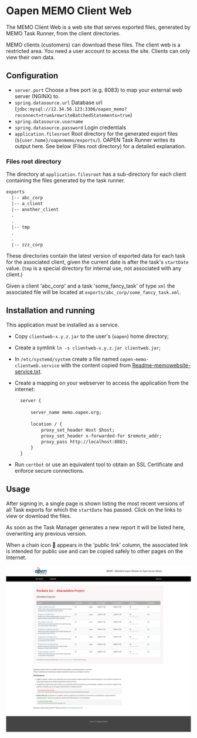 # Oapen MEMO Client Web

The MEMO Client Web is a web site that serves exported files, generated by MEMO Task Runner, from the client directories.
    
MEMO clients (customers) can download these files. The client web is a restricted area. 
You need a user account to access the site. Clients can only view their own data.
    

## Configuration

* `server.port`
   Choose a free port (e.g. 8083) to map your external web server (NGINX) to.
* `spring.datasource.url`
   Database url (`jdbc:mysql://12.34.56.123:3306/oapen_memo?reconnect=true&rewriteBatchedStatements=true`)
* `spring.datasource.username`
* `spring.datasource.password`
   Login credentials 
* `application.filesroot`
   Root directory for the generated export files (`${user.home}/oapenmemo/exports/`). OAPEN Task Runner writes its output here.
   See below (Files root directory) for a detailed explanation. 


### Files root directory

The directory at `application.filesroot` has a sub-directory for each client containing the files generated by the task runner.

	exports
	  |-- abc_corp
	  |-- a_client
	  |-- another_client
	  .
	  .
	  |-- tmp
	  .
	  .
	  |-- zzz_corp
	  
These directories contain the latest version of exported data for each task for the associated client, 
given the current date is after the task's `startDate` value. (`tmp` is a special directory for internal use, not associated with any client.)

Given a client 'abc_corp' and a task 'some_fancy_task' of type `xml` the associated file will be located at `exports/abc_corp/some_fancy_task.xml`.


## Installation and running

This application must be installed as a service.

- Copy `clientweb-x.y.z.jar` to the user's (`oapen`) home directory;
- Create a symlink `ln -s clientweb-x.y.z.jar clientweb.jar`;
- In `/etc/systemd/system` create a file named `oapen-memo-clientweb.service` with the content
  copied from [Readme-memowebsite-service.txt](./Readme-memowebsite-service.txt).  
- Create a mapping on your webserver to access the application from the internet:
        
        server {
            
            server_name memo.oapen.org;
            
            location / {
                proxy_set_header Host $host;
                proxy_set_header x-forwarded-for $remote_addr;
                proxy_pass http://localhost:8083;
            }
        }
    
- Run `certbot` or use an equivalent tool to obtain an SSL Certificate and enforce secure connections.


## Usage        

After signing in, a single page is shown listing the most recent versions of all Task exports for which the `startDate` has passed. 
Click on the links to view or download the files.

As soon as the Task Manager generates a new report it will be listed here, overwriting any previous version.

When a chain icon 🔗 appears in the 'public link' column, the associated link is intended for public use and can be copied safely to other pages on the Internet.

![MEMO Client web](./src/main/resources/static/assets/images/MEMO-Clientweb-1.png)


